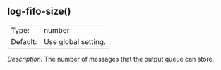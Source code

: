 ---
---
<!-- DISCLAIMER: This file is based on the syslog-ng Open Source Edition documentation https://github.com/balabit/syslog-ng-ose-guides/commit/2f4a52ee61d1ea9ad27cb4f3168b95408fddfdf2 and is used under the terms of The syslog-ng Open Source Edition Documentation License. The file has been modified by Axoflow. -->

## log-fifo-size()

|          |                     |
| -------- | ------------------- |
| Type:    | number              |
| Default: | Use global setting. |

*Description:* The number of messages that the output queue can store.

